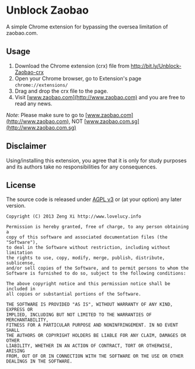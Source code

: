 # Unblock Zaobao

A simple Chrome extension for bypassing the oversea limitation of zaobao.com.

## Usage

1. Download the Chrome extension (crx) file from  http://bit.ly/Unblock-Zaobao-crx
2. Open your Chrome browser, go to Extension's page `chrome://extensions/`
3. Drag and drop the crx file to the page.
4. Visit [www.zaobao.com](http://www.zaobao.com) and you are free to read any news.

_Note_: Please make sure to go to [www.zaobao.com](http://www.zaobao.com), NOT [www.zaobao.com.sg](http://www.zaobao.com.sg)

## Disclaimer

Using/installing this extension, you agree that it is only for study purposes and its authors take no responsibilities for any consequences.

## License

The source code is released under [AGPL v3](http://www.gnu.org/licenses/agpl-3.0.html) or (at your option) any later version.

    Copyright (C) 2013 Zeng Xi http://www.lovelucy.info

    Permission is hereby granted, free of charge, to any person obtaining a
    copy of this software and associated documentation files (the "Software"),
    to deal in the Software without restriction, including without limitation
    the rights to use, copy, modify, merge, publish, distribute, sublicense,
    and/or sell copies of the Software, and to permit persons to whom the
    Software is furnished to do so, subject to the following conditions:

    The above copyright notice and this permission notice shall be included in
    all copies or substantial portions of the Software.

    THE SOFTWARE IS PROVIDED "AS IS", WITHOUT WARRANTY OF ANY KIND, EXPRESS OR
    IMPLIED, INCLUDING BUT NOT LIMITED TO THE WARRANTIES OF MERCHANTABILITY,
    FITNESS FOR A PARTICULAR PURPOSE AND NONINFRINGEMENT. IN NO EVENT SHALL
    THE AUTHORS OR COPYRIGHT HOLDERS BE LIABLE FOR ANY CLAIM, DAMAGES OR OTHER
    LIABILITY, WHETHER IN AN ACTION OF CONTRACT, TORT OR OTHERWISE, ARISING
    FROM, OUT OF OR IN CONNECTION WITH THE SOFTWARE OR THE USE OR OTHER
    DEALINGS IN THE SOFTWARE.